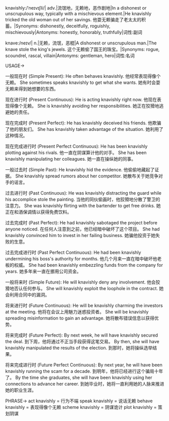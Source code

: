 knavishly:/ˈneɪvɪʃli/| adv.|流氓地，无赖地，恶作剧地|In a dishonest or unscrupulous way, typically with a mischievous element.|He knavishly tricked the old woman out of her savings. 他耍无赖骗走了老太太的积蓄。|Synonyms: dishonestly, deceitfully, roguishly, mischievously|Antonyms: honestly, honorably, truthfully|词性:副词

knave:/neɪv/| n.|无赖，流氓，恶棍|A dishonest or unscrupulous man.|The knave stole the king's jewels.  这个无赖偷了国王的珠宝。|Synonyms: rogue, scoundrel, rascal, villain|Antonyms: gentleman, hero|词性:名词


USAGE->

一般现在时 (Simple Present):
He often behaves knavishly. 他经常表现得像个无赖。
She sometimes speaks knavishly to get what she wants. 她有时会耍无赖来得到她想要的东西。

现在进行时 (Present Continuous):
He is acting knavishly right now. 他现在表现得像个无赖。
She is knavishly avoiding her responsibilities. 她正在狡猾地逃避她的责任。

现在完成时 (Present Perfect):
He has knavishly deceived his friends. 他欺骗了他的朋友们。
She has knavishly taken advantage of the situation. 她利用了这种情况。

现在完成进行时 (Present Perfect Continuous):
He has been knavishly plotting against his rivals. 他一直在阴谋算计他的对手。
She has been knavishly manipulating her colleagues. 她一直在操纵她的同事。

一般过去时 (Simple Past):
He knavishly hid the evidence. 他偷偷地藏起了证据。
She knavishly spread rumors about her competitor. 她散布关于她竞争对手的谣言。

过去进行时 (Past Continuous):
He was knavishly distracting the guard while his accomplice stole the painting. 当他的同伙偷画时，他狡猾地分散了警卫的注意力。
She was knavishly flirting with the bartender to get free drinks. 她正在和酒保调情以获得免费饮料。

过去完成时 (Past Perfect):
He had knavishly sabotaged the project before anyone noticed. 在任何人注意到之前，他已经暗中破坏了这个项目。
She had knavishly convinced him to invest in her failing business. 她骗他投资于她失败的生意。

过去完成进行时 (Past Perfect Continuous):
He had been knavishly undermining his boss's authority for months. 他几个月来一直在暗中破坏他老板的权威。
She had been knavishly embezzling funds from the company for years. 她多年来一直在挪用公司资金。

一般将来时 (Simple Future):
He will knavishly deny any involvement. 他会狡猾地否认任何参与。
She will knavishly exploit the loophole in the contract. 她会利用合同中的漏洞。

将来进行时 (Future Continuous):
He will be knavishly charming the investors at the meeting. 他将在会议上用魅力迷惑投资者。
She will be knavishly spreading misinformation to gain an advantage. 她将散布错误信息以获得优势。

将来完成时 (Future Perfect):
By next week, he will have knavishly secured the deal. 到下周，他将通过不正当手段获得这笔交易。
By then, she will have knavishly manipulated the results of the election. 到那时，她将操纵选举结果。

将来完成进行时 (Future Perfect Continuous):
By next year, he will have been knavishly running the scam for a decade. 到明年，他将已经进行这个骗局十年了。
By the time she graduates, she will have been knavishly using her connections to advance her career. 到她毕业时，她将一直利用她的人脉来推进她的职业生涯。


PHRASE->
act knavishly = 行为不端
speak knavishly = 说话无赖
behave knavishly = 表现得像个无赖
scheme knavishly = 阴谋诡计
plot knavishly = 策划阴谋
